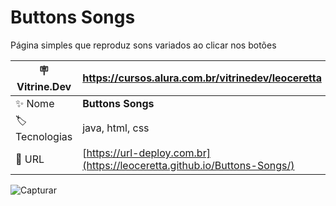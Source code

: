 # Buttons Songs

Página simples que reproduz sons variados ao clicar nos botões 

| :placard: Vitrine.Dev | https://cursos.alura.com.br/vitrinedev/leoceretta  |
| -------------  | --- |
| :sparkles: Nome        | **Buttons Songs**
| :label: Tecnologias | java, html, css
| :rocket: URL         | [https://url-deploy.com.br](https://leoceretta.github.io/Buttons-Songs/)

<!-- Inserir imagem com a #vitrinedev ao final do link -->
![Capturar](https://github.com/LeoCeretta/Buttons-Songs/assets/74743013/299df02e-2b62-4923-8e83-bc372c00201b#vitrinedev)

